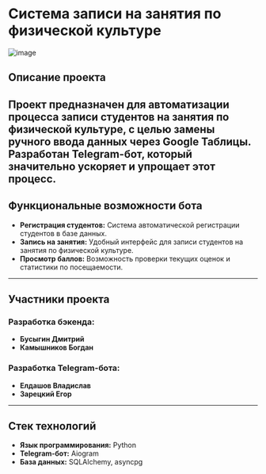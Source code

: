 # Система записи на занятия по физической культуре
![image](https://github.com/user-attachments/assets/553750e5-b16e-4c13-9344-cc40a42a1b0e)

## Описание проекта
Проект предназначен для автоматизации процесса записи студентов на занятия по физической культуре, с целью замены ручного ввода данных через Google Таблицы. Разработан Telegram-бот, который значительно ускоряет и упрощает этот процесс.
---

## Функциональные возможности бота
- **Регистрация студентов:** Система автоматической регистрации студентов в базе данных.
- **Запись на занятия:** Удобный интерфейс для записи студентов на занятия по физической культуре.
- **Просмотр баллов:** Возможность проверки текущих оценок и статистики по посещаемости.
---

## Участники проекта

### **Разработка бэкенда:**
- **Бусыгин Дмитрий**
- **Камышников Богдан**

### **Разработка Telegram-бота:**
- **Елдашов Владислав**
- **Зарецкий Егор**
---

## Стек технологий
- **Язык программирования:** Python
- **Telegram-бот:** Aiogram
- **База данных:** SQLAlchemy, asyncpg
